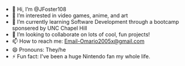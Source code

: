 - 👋 Hi, I’m @JFoster108
- 👀 I’m interested in video games, anime, and art
- 🌱 I’m currently learning Software Development through a bootcamp sponsered by UNC Chapel Hill
- 💞️ I’m looking to collaborate on lots of cool, fun projects!
- 📫 How to reach me: Email-Omario2005x@gmail.com
- 😄 Pronouns: They/he
- ⚡ Fun fact: I've been a huge Nintendo fan my whole life.

<!---
JFoster108/JFoster108 is a ✨ special ✨ repository because its `README.md` (this file) appears on your GitHub profile.
You can click the Preview link to take a look at your changes.
--->
